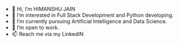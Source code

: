 - 👋 Hi, I’m HIMANSHU JAIN 
- 👀 I’m interested in Full Stack Development and Python developing.
- 🌱 I’m currently pursuing Artificial Intelligence and Data Science.
- 💞️ I’m open to work.
- 📫 Reach me via my LinkedIN

<!---
DopaMineRush/DopaMineRush is a ✨ special ✨ repository because its `README.md` (this file) appears on your GitHub profile.
You can click the Preview link to take a look at your changes.
--->
